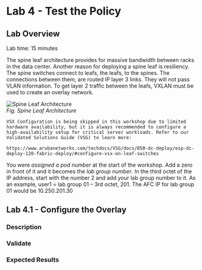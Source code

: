 # Lab 4 - Test the Policy  

## Lab Overview
Lab time:  15 minutes  

The spine leaf architecture provides for massive bandwidth between racks in the data center. Another reason for deploying a spine leaf is resiliency. The spine switches connect to leafs, the leafs, to the spines. The connections between them, are routed IP layer 3 links. They will not pass VLAN information. To get layer 2 traffic between the leafs, VXLAN must be used to create an overlay network.  

![Spine Leaf Architecture](images/lab2-spine-leaf-architecture.png)  
_Fig. Spine Leaf Architecture_  

```{note}
VSX Configuration is being skipped in this workshop due to limited hardware availability, but it is always recommended to configure a high-availability setup for critical server workloads. Refer to our Validated Solutions Guide (VSG) to learn more:  

https://www.arubanetworks.com/techdocs/VSG/docs/050-dc-deploy/esp-dc-deploy-120-fabric-deploy/#configure-vsx-on-leaf-switches
```  

You were _assigned a pod number_ at the start of the workshop. Add a zero in front of it and it becomes the _lab group number_. In the third octet of the IP address, start with the number 2 and add your lab group number to it. As an example, user1 = lab group 01 – 3rd octet, 201. The AFC IP for lab group 01 would be 10.250.201.30

## Lab 4.1 - Configure the Overlay  

### Description  

### Validate   

### Expected Results  

